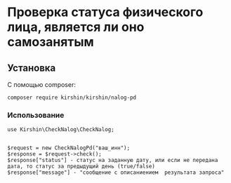 # Проверка статуса физического лица, является ли оно самозанятым

## Установка

С помощью composer:

    composer require kirshin/kirshin/nalog-pd

### Использование

    use Kirshin\CheckNalog\CheckNalog;
    
    
    $request = new CheckNalogPd("ваш_инн");
    $response = $request->check();
    $response["status"] - статус на заданную дату, или если не передана дата, то статус за предыдущий день (true/false)
    $response["message"] - "сообщение с описаниением  результата запроса"
